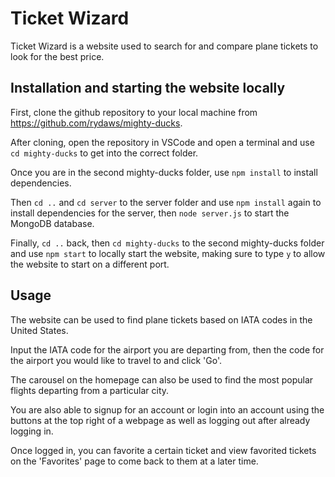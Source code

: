 # Ticket Wizard


Ticket Wizard is a website used to search for and compare plane tickets to look for the best price.


## Installation and starting the website locally


First, clone the github repository to your local machine from https://github.com/rydaws/mighty-ducks.

After cloning, open the repository in VSCode and open a terminal and use ```cd mighty-ducks``` to get into the correct folder.

Once you are in the second mighty-ducks folder, use ```npm install``` to install dependencies.

Then ```cd ..``` and ```cd server``` to the server folder and use ```npm install``` again to install dependencies for the server, then ```node server.js``` to start the MongoDB database.

Finally, ```cd ..``` back, then ```cd mighty-ducks``` to the second mighty-ducks folder and use ```npm start``` to locally start the website, making sure to type ```y``` to allow the website to start on a different port.


## Usage


The website can be used to find plane tickets based on IATA codes in the United States.

Input the IATA code for the airport you are departing from, then the code for the airport you would like to travel to and click 'Go'.

The carousel on the homepage can also be used to find the most popular flights departing from a particular city.

You are also able to signup for an account or login into an account using the buttons at the top right of a webpage as well as logging out after already logging in.

Once logged in, you can favorite a certain ticket and view favorited tickets on the 'Favorites' page to come back to them at a later time.

